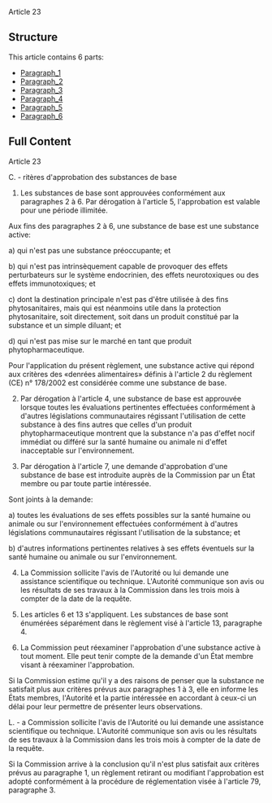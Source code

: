 Article 23

## Structure

This article contains 6 parts:

- [Paragraph_1](./Paragraph_1.md)
- [Paragraph_2](./Paragraph_2.md)
- [Paragraph_3](./Paragraph_3.md)
- [Paragraph_4](./Paragraph_4.md)
- [Paragraph_5](./Paragraph_5.md)
- [Paragraph_6](./Paragraph_6.md)

## Full Content

Article 23

C. - ritères d'approbation des substances de base

1. Les substances de base sont approuvées conformément aux paragraphes 2 à 6. Par dérogation à l'article 5, l'approbation est valable pour une période illimitée.

Aux fins des paragraphes 2 à 6, une substance de base est une substance active:

a) qui n'est pas une substance préoccupante; et

b) qui n'est pas intrinsèquement capable de provoquer des effets perturbateurs sur le système endocrinien, des effets neurotoxiques ou des effets immunotoxiques; et

c) dont la destination principale n'est pas d'être utilisée à des fins phytosanitaires, mais qui est néanmoins utile dans la protection phytosanitaire, soit directement, soit dans un produit constitué par la substance et un simple diluant; et

d) qui n'est pas mise sur le marché en tant que produit phytopharmaceutique.

Pour l'application du présent règlement, une substance active qui répond aux critères des «denrées alimentaires» définis à l'article 2 du règlement (CE) n° 178/2002 est considérée comme une substance de base.

2. Par dérogation à l'article 4, une substance de base est approuvée lorsque toutes les évaluations pertinentes effectuées conformément à d'autres législations communautaires régissant l'utilisation de cette substance à des fins autres que celles d'un produit phytopharmaceutique montrent que la substance n'a pas d'effet nocif immédiat ou différé sur la santé humaine ou animale ni d'effet inacceptable sur l'environnement.

3. Par dérogation à l'article 7, une demande d'approbation d'une substance de base est introduite auprès de la Commission par un État membre ou par toute partie intéressée.

Sont joints à la demande:

a) toutes les évaluations de ses effets possibles sur la santé humaine ou animale ou sur l'environnement effectuées conformément à d'autres législations communautaires régissant l'utilisation de la substance; et

b) d'autres informations pertinentes relatives à ses effets éventuels sur la santé humaine ou animale ou sur l'environnement.

4. La Commission sollicite l'avis de l'Autorité ou lui demande une assistance scientifique ou technique. L'Autorité communique son avis ou les résultats de ses travaux à la Commission dans les trois mois à compter de la date de la requête.

5. Les articles 6 et 13 s'appliquent. Les substances de base sont énumérées séparément dans le règlement visé à l'article 13, paragraphe 4.

6. La Commission peut réexaminer l'approbation d'une substance active à tout moment. Elle peut tenir compte de la demande d'un État membre visant à réexaminer l'approbation.

Si la Commission estime qu'il y a des raisons de penser que la substance ne satisfait plus aux critères prévus aux paragraphes 1 à 3, elle en informe les États membres, l'Autorité et la partie intéressée en accordant à ceux-ci un délai pour leur permettre de présenter leurs observations.

L. - a Commission sollicite l'avis de l'Autorité ou lui demande une assistance scientifique ou technique. L'Autorité communique son avis ou les résultats de ses travaux à la Commission dans les trois mois à compter de la date de la requête.

Si la Commission arrive à la conclusion qu'il n'est plus satisfait aux critères prévus au paragraphe 1, un règlement retirant ou modifiant l'approbation est adopté conformément à la procédure de réglementation visée à l'article 79, paragraphe 3.
